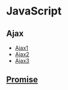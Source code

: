 # JavaScript

## Ajax
- [Ajax1](./Ajax1)
- [Ajax2](./Ajax2)
- [Ajax3](./Ajax3)

## [Promise](./Promise.md)
